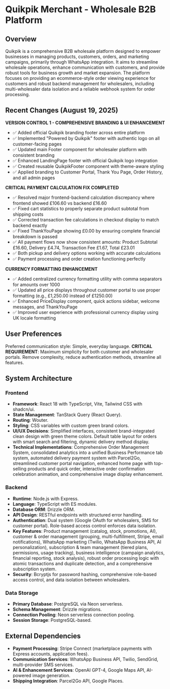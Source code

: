 # Quikpik Merchant - Wholesale B2B Platform

## Overview
Quikpik is a comprehensive B2B wholesale platform designed to empower businesses in managing products, customers, orders, and marketing campaigns, primarily through WhatsApp integration. It aims to streamline wholesale operations, enhance communication with customers, and provide robust tools for business growth and market expansion. The platform focuses on providing an ecommerce-style order viewing experience for customers and robust backend management for wholesalers, including multi-wholesaler data isolation and a reliable webhook system for order processing.

## Recent Changes (August 19, 2025)

**VERSION CONTROL 1 - COMPREHENSIVE BRANDING & UI ENHANCEMENT**
- ✅ Added official Quikpik branding footer across entire platform
- ✅ Implemented "Powered by Quikpik" footer with authentic logo on all customer-facing pages
- ✅ Updated main Footer component for wholesaler platform with consistent branding
- ✅ Enhanced LandingPage footer with official Quikpik logo integration
- ✅ Created reusable QuikpikFooter component with theme-aware styling
- ✅ Applied branding to Customer Portal, Thank You Page, Order History, and all admin pages

**CRITICAL PAYMENT CALCULATION FIX COMPLETED**
- ✅ Resolved major frontend-backend calculation discrepancy where frontend showed £106.60 vs backend £16.60
- ✅ Fixed cart statistics to properly separate product subtotal from shipping costs
- ✅ Corrected transaction fee calculations in checkout display to match backend exactly
- ✅ Fixed ThankYouPage showing £0.00 by ensuring complete financial breakdown is passed
- ✅ All payment flows now show consistent amounts: Product Subtotal £16.60, Delivery £4.74, Transaction Fee £1.67, Total £23.01
- ✅ Both pickup and delivery options working with accurate calculations
- ✅ Payment processing and order creation functioning perfectly

**CURRENCY FORMATTING ENHANCEMENT**
- ✅ Added centralized currency formatting utility with comma separators for amounts over 1000
- ✅ Updated all price displays throughout customer portal to use proper formatting (e.g., £1,250.00 instead of £1250.00)
- ✅ Enhanced PriceDisplay component, quick actions sidebar, welcome messages, and ThankYouPage
- ✅ Improved user experience with professional currency display using UK locale formatting

## User Preferences
Preferred communication style: Simple, everyday language.
**CRITICAL REQUIREMENT**: Maximum simplicity for both customer and wholesaler portals. Remove complexity, reduce authentication methods, streamline all features.

## System Architecture
### Frontend
- **Framework**: React 18 with TypeScript, Vite, Tailwind CSS with shadcn/ui.
- **State Management**: TanStack Query (React Query).
- **Routing**: Wouter.
- **Styling**: CSS variables with custom green brand colors.
- **UI/UX Decisions**: Simplified interfaces, consistent brand-integrated clean design with green theme colors. Default table layout for orders with smart search and filtering, dynamic delivery method display.
- **Technical Implementations**: Comprehensive Order Management System, consolidated analytics into a unified Business Performance tab system, automated delivery payment system with Parcel2Go, streamlined customer portal navigation, enhanced home page with top-selling products and quick order, interactive order confirmation celebration animation, and comprehensive image display enhancement.

### Backend
- **Runtime**: Node.js with Express.
- **Language**: TypeScript with ES modules.
- **Database ORM**: Drizzle ORM.
- **API Design**: RESTful endpoints with structured error handling.
- **Authentication**: Dual system (Google OAuth for wholesalers, SMS for customer portal). Role-based access control enforces data isolation.
- **Key Features**: Product management (catalog, stock, promotions, AI), customer & order management (grouping, multi-fulfillment, Stripe, email notifications), WhatsApp marketing (Twilio, WhatsApp Business API, AI personalization), subscription & team management (tiered plans, permissions, usage tracking), business intelligence (campaign analytics, financial reporting, stock analysis), robust order processing logic with atomic transactions and duplicate detection, and a comprehensive subscription system.
- **Security**: Bcryptjs for password hashing, comprehensive role-based access control, and data isolation between wholesalers.

### Data Storage
- **Primary Database**: PostgreSQL via Neon serverless.
- **Schema Management**: Drizzle migrations.
- **Connection Pooling**: Neon serverless connection pooling.
- **Session Storage**: PostgreSQL-based.

## External Dependencies
- **Payment Processing**: Stripe Connect (marketplace payments with Express accounts, application fees).
- **Communication Services**: WhatsApp Business API, Twilio, SendGrid, multi-provider SMS services.
- **AI & Enhancement Services**: OpenAI GPT-4, Google Maps API, AI-powered image generation.
- **Shipping Integration**: Parcel2Go API, Google Places.